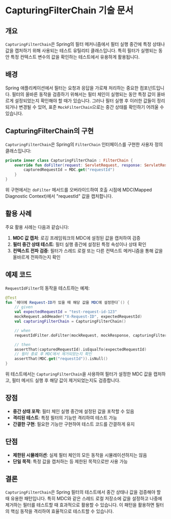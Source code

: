 # CapturingFilterChain 기술 문서

## 개요

`CapturingFilterChain`은 Spring의 필터 메커니즘에서 필터 실행 중간에 특정 상태나 값을 캡처하기 위해 사용되는 테스트 유틸리티 클래스입니다. 
특히 필터가 실행되는 동안 특정 컨텍스트 변수의 값을 확인하는 테스트에서 유용하게 활용됩니다.

## 배경

Spring 애플리케이션에서 필터는 요청과 응답을 가로채 처리하는 중요한 컴포넌트입니다. 
필터의 올바른 동작을 검증하기 위해서는 필터 체인이 실행되는 동안 특정 값이 올바르게 설정되었는지 확인해야 할 때가 있습니다.
그러나 필터 실행 후 이러한 값들이 정리되거나 변경될 수 있어, 표준 `MockFilterChain`으로는 중간 상태를 확인하기 어려울 수 있습니다.

## CapturingFilterChain의 구현

`CapturingFilterChain`은 Spring의 `FilterChain` 인터페이스를 구현한 사용자 정의 클래스입니다:

```kotlin
private inner class CapturingFilterChain : FilterChain {
    override fun doFilter(request: ServletRequest, response: ServletResponse) {
        capturedRequestId = MDC.get("requestId")
    }
}
```

위 구현에서는 `doFilter` 메서드를 오버라이드하여 호출 시점에 MDC(Mapped Diagnostic Context)에서 "requestId" 값을 캡처합니다.

## 활용 사례

주요 활용 사례는 다음과 같습니다:

1. **MDC 값 캡처**: 로깅 프레임워크의 MDC에 설정된 값을 캡처하여 검증
2. **필터 중간 상태 테스트**: 필터 실행 중간에 설정된 특정 속성이나 상태 확인
3. **컨텍스트 전파 검증**: 필터가 스레드 로컬 또는 다른 컨텍스트 메커니즘을 통해 값을 올바르게 전파하는지 확인

## 예제 코드

`RequestIdFilter`의 동작을 테스트하는 예제:

```kotlin
@Test
fun `헤더에 Request-ID가 있을 때 해당 값을 MDC에 설정한다`() {
    // given
    val expectedRequestId = "test-request-id-123"
    mockRequest.addHeader("X-Request-ID", expectedRequestId)
    val capturingFilterChain = CapturingFilterChain()

    // when
    requestIdFilter.doFilter(mockRequest, mockResponse, capturingFilterChain)

    // then
    assertThat(capturedRequestId).isEqualTo(expectedRequestId)
    // 필터 종료 후 MDC에서 제거되었는지 확인
    assertThat(MDC.get("requestId")).isNull()
}
```

위 테스트에서는 `CapturingFilterChain`을 사용하여 필터가 설정한 MDC 값을 캡처하고, 필터 메서드 실행 후 해당 값이 제거되었는지도 검증합니다.

## 장점

- **중간 상태 포착**: 필터 체인 실행 중간에 설정된 값을 포착할 수 있음
- **격리된 테스트**: 특정 필터의 기능만 격리하여 테스트 가능
- **간결한 구현**: 필요한 기능만 구현하여 테스트 코드를 간결하게 유지

## 단점

- **제한된 시뮬레이션**: 실제 필터 체인의 모든 동작을 시뮬레이션하지는 않음
- **단일 목적**: 특정 값을 캡처하는 등 제한된 목적으로만 사용 가능

## 결론

`CapturingFilterChain`은 Spring 필터의 테스트에서 중간 상태나 값을 검증해야 할 때 유용한 패턴입니다.
특히 MDC와 같은 스레드 로컬 저장소에 값을 설정하고 나중에 제거하는 필터를 테스트할 때 효과적으로 활용할 수 있습니다.
이 패턴을 활용하면 필터의 핵심 동작을 격리하여 효율적으로 테스트할 수 있습니다. 